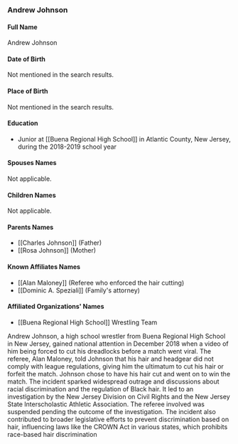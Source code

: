 ### Andrew Johnson

#### Full Name

Andrew Johnson

#### Date of Birth

Not mentioned in the search results.

#### Place of Birth

Not mentioned in the search results.

#### Education

- Junior at [[Buena Regional High School]] in Atlantic County, New Jersey, during the 2018-2019 school year
#### Spouses Names

Not applicable.

#### Children Names

Not applicable.

#### Parents Names

- [[Charles Johnson]] (Father)
- [[Rosa Johnson]] (Mother)

#### Known Affiliates Names

- [[Alan Maloney]] (Referee who enforced the hair cutting)
- [[Dominic A. Speziali]] (Family's attorney)

#### Affiliated Organizations' Names

- [[Buena Regional High School]] Wrestling Team

Andrew Johnson, a high school wrestler from Buena Regional High School in New Jersey, gained national attention in December 2018 when a video of him being forced to cut his dreadlocks before a match went viral. The referee, Alan Maloney, told Johnson that his hair and headgear did not comply with league regulations, giving him the ultimatum to cut his hair or forfeit the match. Johnson chose to have his hair cut and went on to win the match. The incident sparked widespread outrage and discussions about racial discrimination and the regulation of Black hair. It led to an investigation by the New Jersey Division on Civil Rights and the New Jersey State Interscholastic Athletic Association. The referee involved was suspended pending the outcome of the investigation. The incident also contributed to broader legislative efforts to prevent discrimination based on hair, influencing laws like the CROWN Act in various states, which prohibits race-based hair discrimination